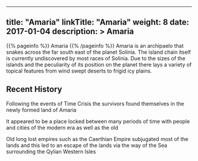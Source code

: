 
---
title: "Amaria"
linkTitle: "Amaria"
weight: 8
date: 2017-01-04
description: >
 Amaria
---

{{% pageinfo %}}
Amaria
{{% /pageinfo %}}
Amaria is an archipaelo that snakes across the far south east of the planet Solinia. The island chain itself is currently undiscovered by most races of Solinia. Due to the sizes of the islands and the peculiarity of its position on the planet there lays a variety of topical features from wind swept deserts to frigid icy plains.

## Recent History

Following the events of Time Crisis the survivors found themselves in the newly formed land of Amaria

It appeared to be a place locked between many periods of time with people and cities of the modern era as well as the old

Old long lost empires such as the Caerthian Empire subjugated most of the lands and this led to an escape of the lands via the way of the Sea surrounding the Qylian Western Isles
